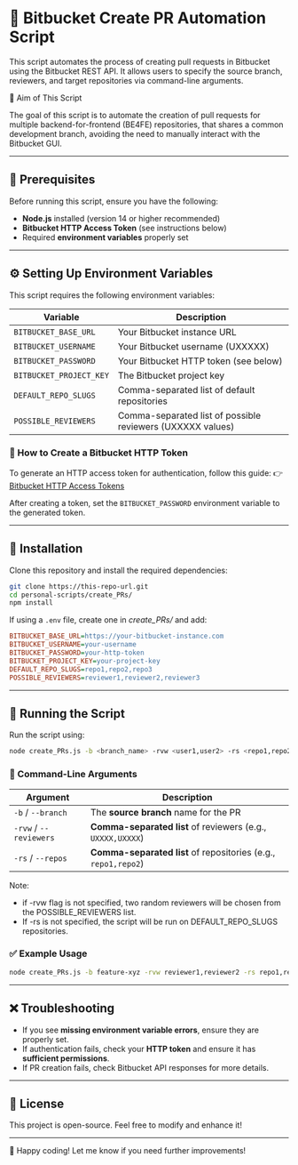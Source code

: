 # 🚀 Bitbucket Create PR Automation Script

This script automates the process of creating pull requests in Bitbucket using the Bitbucket REST API. It allows users to specify the source branch, reviewers, and target repositories via command-line arguments.

🎯 Aim of This Script

The goal of this script is to automate the creation of pull requests for multiple backend-for-frontend (BE4FE) repositories, that shares a common development branch, avoiding the need to manually interact with the Bitbucket GUI.

---

## 📌 Prerequisites

Before running this script, ensure you have the following:

- **Node.js** installed (version 14 or higher recommended)
- **Bitbucket HTTP Access Token** (see instructions below)
- Required **environment variables** properly set

---

## ⚙️ Setting Up Environment Variables

This script requires the following environment variables:

| Variable               | Description                                                      |
|------------------------|------------------------------------------------------------------|                
| `BITBUCKET_BASE_URL`   | Your Bitbucket instance URL                                      |
| `BITBUCKET_USERNAME`   | Your Bitbucket username (UXXXXX)                                 |
| `BITBUCKET_PASSWORD`   | Your Bitbucket HTTP token (see below)                            |
| `BITBUCKET_PROJECT_KEY`          | The Bitbucket project key                                        |
| `DEFAULT_REPO_SLUGS`   | Comma-separated list of default repositories                     |
| `POSSIBLE_REVIEWERS`   | Comma-separated list of possible reviewers (UXXXXX values)       |

### 🔑 How to Create a Bitbucket HTTP Token

To generate an HTTP access token for authentication, follow this guide:
👉 [Bitbucket HTTP Access Tokens](https://confluence.atlassian.com/bitbucketserver/http-access-tokens-939515499.html)

After creating a token, set the `BITBUCKET_PASSWORD` environment variable to the generated token.

---

## 📜 Installation

Clone this repository and install the required dependencies:

```sh
git clone https://this-repo-url.git
cd personal-scripts/create_PRs/
npm install
```

If using a `.env` file, create one in _create_PRs/_ and add:

```ini
BITBUCKET_BASE_URL=https://your-bitbucket-instance.com
BITBUCKET_USERNAME=your-username
BITBUCKET_PASSWORD=your-http-token
BITBUCKET_PROJECT_KEY=your-project-key
DEFAULT_REPO_SLUGS=repo1,repo2,repo3
POSSIBLE_REVIEWERS=reviewer1,reviewer2,reviewer3
```

---

## 🚀 Running the Script

Run the script using:

```sh
node create_PRs.js -b <branch_name> -rvw <user1,user2> -rs <repo1,repo2>
```

### 🔹 Command-Line Arguments

| Argument    | Description                                              |
|-------------|----------------------------------------------------------|
| `-b` / `--branch` | The **source branch** name for the PR                   |
| `-rvw` / `--reviewers` | **Comma-separated list** of reviewers (e.g., `UXXXX,UXXXX`) |
| `-rs` / `--repos` | **Comma-separated list** of repositories (e.g., `repo1,repo2`) |

Note: 
* if -rvw flag is not specified, two random reviewers will be chosen from the POSSIBLE_REVIEWERS list.
* If -rs is not specified, the script will be run on DEFAULT_REPO_SLUGS repositories.

### ✅ Example Usage

```sh
node create_PRs.js -b feature-xyz -rvw reviewer1,reviewer2 -rs repo1,repo2
```

---

## ❌ Troubleshooting

- If you see **missing environment variable errors**, ensure they are properly set.
- If authentication fails, check your **HTTP token** and ensure it has **sufficient permissions**.
- If PR creation fails, check Bitbucket API responses for more details.

---

## 📄 License

This project is open-source. Feel free to modify and enhance it!

---

🚀 Happy coding! Let me know if you need further improvements!

